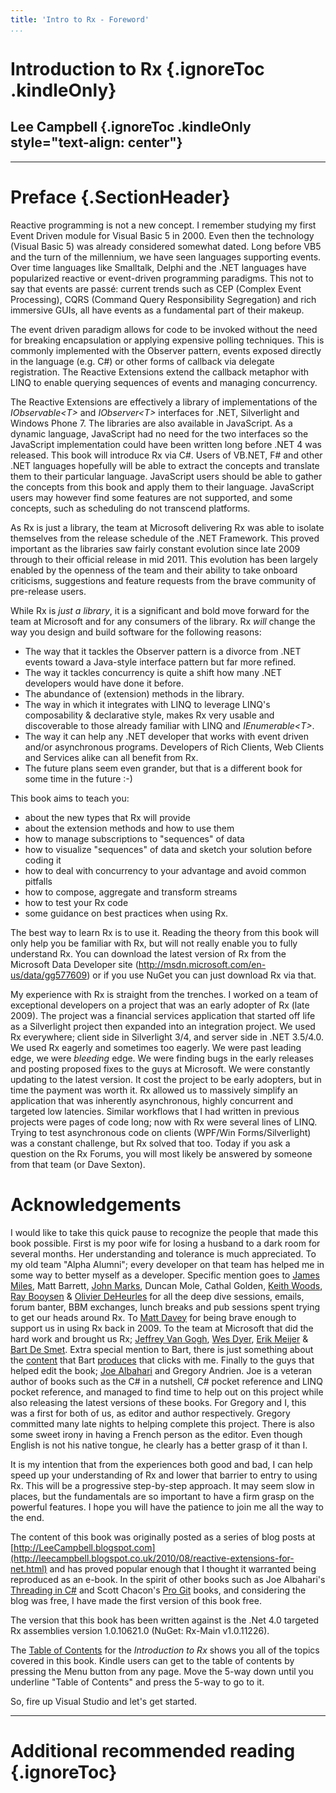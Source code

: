```yaml
---
title: 'Intro to Rx - Foreword'
...
```


Introduction to Rx {.ignoreToc .kindleOnly}
==================

Lee Campbell {.ignoreToc .kindleOnly style="text-align: center"}
------------

* * * * *

Preface {.SectionHeader}
=======

Reactive programming is not a new concept. I remember studying my first
Event Driven module for Visual Basic 5 in 2000. Even then the technology
(Visual Basic 5) was already considered somewhat dated. Long before VB5
and the turn of the millennium, we have seen languages supporting
events. Over time languages like Smalltalk, Delphi and the .NET
languages have popularized reactive or event-driven programming
paradigms. This not to say that events are passé: current trends such as
CEP (Complex Event Processing), CQRS (Command Query Responsibility
Segregation) and rich immersive GUIs, all have events as a fundamental
part of their makeup.

The event driven paradigm allows for code to be invoked without the need
for breaking encapsulation or applying expensive polling techniques.
This is commonly implemented with the Observer pattern, events exposed
directly in the language (e.g. C\#) or other forms of callback via
delegate registration. The Reactive Extensions extend the callback
metaphor with LINQ to enable querying sequences of events and managing
concurrency.

The Reactive Extensions are effectively a library of implementations of
the *IObservable\<T\>* and *IObserver\<T\>* interfaces for .NET,
Silverlight and Windows Phone 7. The libraries are also available in
JavaScript. As a dynamic language, JavaScript had no need for the two
interfaces so the JavaScript implementation could have been written long
before .NET 4 was released. This book will introduce Rx via C\#. Users
of VB.NET, F\# and other .NET languages hopefully will be able to
extract the concepts and translate them to their particular language.
JavaScript users should be able to gather the concepts from this book
and apply them to their language. JavaScript users may however find some
features are not supported, and some concepts, such as scheduling do not
transcend platforms.

As Rx is just a library, the team at Microsoft delivering Rx was able to
isolate themselves from the release schedule of the .NET Framework. This
proved important as the libraries saw fairly constant evolution since
late 2009 through to their official release in mid 2011. This evolution
has been largely enabled by the openness of the team and their ability
to take onboard criticisms, suggestions and feature requests from the
brave community of pre-release users.

While Rx is *just a library*, it is a significant and bold move forward
for the team at Microsoft and for any consumers of the library. Rx
*will* change the way you design and build software for the following
reasons:

-   The way that it tackles the Observer pattern is a divorce from .NET
    events toward a Java-style interface pattern but far more refined.
-   The way it tackles concurrency is quite a shift how many .NET
    developers would have done it before.
-   The abundance of (extension) methods in the library.
-   The way in which it integrates with LINQ to leverage LINQ's
    composability & declarative style, makes Rx very usable and
    discoverable to those already familiar with LINQ and
    *IEnumerable\<T\>*.
-   The way it can help any .NET developer that works with event driven
    and/or asynchronous programs. Developers of Rich Clients, Web
    Clients and Services alike can all benefit from Rx.
-   The future plans seem even grander, but that is a different book for
    some time in the future :-)

This book aims to teach you:

-   about the new types that Rx will provide
-   about the extension methods and how to use them
-   how to manage subscriptions to "sequences" of data
-   how to visualize "sequences" of data and sketch your solution before
    coding it
-   how to deal with concurrency to your advantage and avoid common
    pitfalls
-   how to compose, aggregate and transform streams
-   how to test your Rx code
-   some guidance on best practices when using Rx.

The best way to learn Rx is to use it. Reading the theory from this book
will only help you be familiar with Rx, but will not really enable you
to fully understand Rx. You can download the latest version of Rx from
the Microsoft Data Developer site
(<http://msdn.microsoft.com/en-us/data/gg577609>) or if you use NuGet
you can just download Rx via that.

My experience with Rx is straight from the trenches. I worked on a team
of exceptional developers on a project that was an early adopter of Rx
(late 2009). The project was a financial services application that
started off life as a Silverlight project then expanded into an
integration project. We used Rx everywhere; client side in Silverlight
3/4, and server side in .NET 3.5/4.0. We used Rx eagerly and sometimes
too eagerly. We were past leading edge, we were *bleeding* edge. We were
finding bugs in the early releases and posting proposed fixes to the
guys at Microsoft. We were constantly updating to the latest version. It
cost the project to be early adopters, but in time the payment was worth
it. Rx allowed us to massively simplify an application that was
inherently asynchronous, highly concurrent and targeted low latencies.
Similar workflows that I had written in previous projects were pages of
code long; now with Rx were several lines of LINQ. Trying to test
asynchronous code on clients (WPF/Win Forms/Silverlight) was a constant
challenge, but Rx solved that too. Today if you ask a question on the Rx
Forums, you will most likely be answered by someone from that team (or
Dave Sexton).

Acknowledgements
================

I would like to take this quick pause to recognize the people that made
this book possible. First is my poor wife for losing a husband to a dark
room for several months. Her understanding and tolerance is much
appreciated. To my old team "Alpha Alumni"; every developer on that team
has helped me in some way to better myself as a developer. Specific
mention goes to [James Miles](http://enumeratethis.com/), Matt Barrett,
[John Marks](http://johnhmarks.wordpress.com/), Duncan Mole, Cathal
Golden, [Keith Woods](http://keith-woods.com), [Ray
Booysen](http://nondestructiveme.com/) & [Olivier
DeHeurles](http://odeheurles.com/) for all the deep dive sessions,
emails, forum banter, BBM exchanges, lunch breaks and pub sessions spent
trying to get our heads around Rx. To [Matt
Davey](http://mdavey.wordpress.com) for being brave enough to support us
in using Rx back in 2009. To the team at Microsoft that did the hard
work and brought us Rx; [Jeffrey Van
Gogh](http://blogs.msdn.com/b/jeffva/), [Wes
Dyer](http://blogs.msdn.com/b/wesdyer/), [Erik
Meijer](http://en.wikipedia.org/wiki/Erik_Meijer_(computer_scientist)) &
[Bart De Smet](http://blogs.bartdesmet.net/bart/). Extra special mention
to Bart, there is just something about the
[content](http://channel9.msdn.com/Tags/bart+de+smet) that Bart
[produces](http://www.infoq.com/author/Bart-De-Smet) that clicks with
me. Finally to the guys that helped edit the book; [Joe
Albahari](http://www.albahari.com/) and Gregory Andrien. Joe is a
veteran author of books such as the C\# in a nutshell, C\# pocket
reference and LINQ pocket reference, and managed to find time to help
out on this project while also releasing the latest versions of these
books. For Gregory and I, this was a first for both of us, as editor and
author respectively. Gregory committed many late nights to helping
complete this project. There is also some sweet irony in having a French
person as the editor. Even though English is not his native tongue, he
clearly has a better grasp of it than I.

It is my intention that from the experiences both good and bad, I can
help speed up your understanding of Rx and lower that barrier to entry
to using Rx. This will be a progressive step-by-step approach. It may
seem slow in places, but the fundamentals are so important to have a
firm grasp on the powerful features. I hope you will have the patience
to join me all the way to the end.

The content of this book was originally posted as a series of blog posts
at
[http://LeeCampbell.blogspot.com](http://leecampbell.blogspot.co.uk/2010/08/reactive-extensions-for-net.html)
and has proved popular enough that I thought it warranted being
reproduced as an e-book. In the spirit of other books such as Joe
Albahari's [Threading in C\#](http://www.albahari.com/threading/) and
Scott Chacon's [Pro Git](http://git-scm.com/book) books, and considering
the blog was free, I have made the first version of this book free.

The version that this book has been written against is the .Net 4.0
targeted Rx assemblies version 1.0.10621.0 (NuGet: Rx-Main v1.0.11226).

The [Table of Contents](toc.html) for the *Introduction to Rx* shows you
all of the topics covered in this book. Kindle users can get to the
table of contents by pressing the Menu button from any page. Move the
5-way down until you underline "Table of Contents" and press the 5-way
to go to it.

So, fire up Visual Studio and let's get started.

* * * * *

Additional recommended reading {.ignoreToc}
==============================
